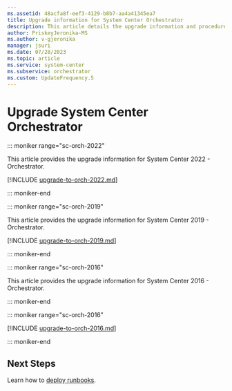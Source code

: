 ```yaml
---
ms.assetid: 48acfa8f-eef3-4129-b8b7-aa4a41345ea7
title: Upgrade information for System Center Orchestrator
description: This article details the upgrade information and procedures for Orchestrator
author: PriskeyJeronika-MS
ms.author: v-gjeronika
manager: jsuri
ms.date: 07/28/2023
ms.topic: article
ms.service: system-center
ms.subservice: orchestrator
ms.custom: UpdateFrequency.5
---
```


# Upgrade System Center Orchestrator


::: moniker range="sc-orch-2022"

This article provides the upgrade information for System Center 2022 - Orchestrator.

[!INCLUDE [upgrade-to-orch-2022.md](../includes/upgrade-to-orch-2022.md)]

::: moniker-end

::: moniker range="sc-orch-2019"

This article provides the upgrade information for System Center 2019 - Orchestrator.

[!INCLUDE [upgrade-to-orch-2019.md](../includes/upgrade-to-orch-2019.md)]

::: moniker-end

::: moniker range="sc-orch-2016"

This article provides the upgrade information for System Center 2016 - Orchestrator.

::: moniker-end

::: moniker range="sc-orch-2016"

[!INCLUDE [upgrade-to-orch-2016.md](../includes/upgrade-to-orch-2016.md)]

::: moniker-end

## Next Steps
Learn how to [deploy runbooks](deploy-runbooks.md).
